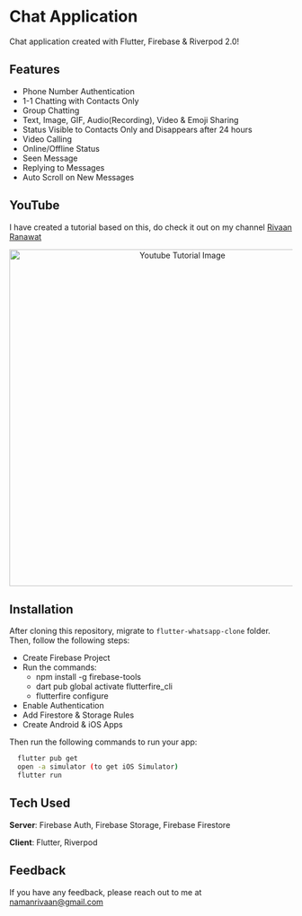 # Chat Application

Chat application created with Flutter, Firebase & Riverpod 2.0!

## Features
- Phone Number Authentication
- 1-1 Chatting with Contacts Only
- Group Chatting
- Text, Image, GIF, Audio(Recording), Video & Emoji Sharing
- Status Visible to Contacts Only and Disappears after 24 hours
- Video Calling
- Online/Offline Status
- Seen Message
- Replying to Messages
- Auto Scroll on New Messages

## YouTube
I have created a tutorial based on this, do check it out on my channel [Rivaan Ranawat](https://youtu.be/yqwfP2vXWJQ) 

<p align="center">
  <img width="600" src="https://github.com/RivaanRanawat/flutter-whatsapp-clone/blob/master/screenshot.jpg" alt="Youtube Tutorial Image">
</p>


## Installation
After cloning this repository, migrate to ```flutter-whatsapp-clone``` folder. Then, follow the following steps:
- Create Firebase Project
- Run the commands:
  - npm install -g firebase-tools
  - dart pub global activate flutterfire_cli
  - flutterfire configure
- Enable Authentication
- Add Firestore & Storage Rules
- Create Android & iOS Apps

Then run the following commands to run your app:
```bash
  flutter pub get
  open -a simulator (to get iOS Simulator)
  flutter run
```

## Tech Used
**Server**: Firebase Auth, Firebase Storage, Firebase Firestore

**Client**: Flutter, Riverpod
    
## Feedback

If you have any feedback, please reach out to me at namanrivaan@gmail.com

